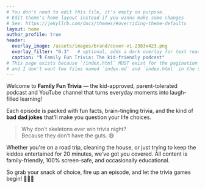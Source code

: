 ```yaml
---
# You don't need to edit this file, it's empty on purpose.
# Edit theme's home layout instead if you wanna make some changes
# See: https://jekyllrb.com/docs/themes/#overriding-theme-defaults
layout: home
author_profile: true
header:
  overlay_image: /assets/images/brand/cover-v1-2383x423.png
  overlay_filter: "0.3"   # optional, adds a dark overlay for text readability
  caption: "🎙️ Family Fun Trivia: The kid-friendly podcast"
# This page exists because `/index.html` MUST exist for the pagination feature
# and I don't want two files named `index.md` and `index.html` in the same root folder
---
```


Welcome to **Family Fun Trivia** — the kid-approved, parent-tolerated podcast and YouTube channel that turns everyday moments into laugh-filled learning!

Each episode is packed with fun facts, brain-tingling trivia, and the kind of **bad dad jokes** that’ll make you question your life choices.  

> Why don’t skeletons ever win trivia night?  
> Because they don’t have the guts. 😅

Whether you're on a road trip, cleaning the house, or just trying to keep the kiddos entertained for 20 minutes, we’ve got you covered. All content is family-friendly, 100% screen-safe, and occasionally educational.

So grab your snack of choice, fire up an episode, and let the trivia games begin! 🎉🧠🚗
